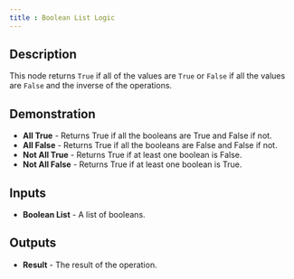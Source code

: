 ```yaml
---
title : Boolean List Logic
---
```


## Description

This node returns `True` if all of the values are `True` or `False` if
all the values are `False` and the inverse of the operations.

## Demonstration

- **All True** - Returns True if all the booleans are True and False
    if not.
- **All False** - Returns True if all the booleans are False and False
    if not.
- **Not All True** - Returns True if at least one boolean is False.
- **Not All False** - Returns True if at least one boolean is True.

## Inputs

- **Boolean List** - A list of booleans.

## Outputs

- **Result** - The result of the operation.
